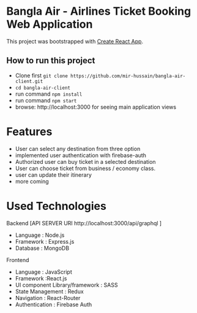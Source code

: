 # Bangla Air - Airlines Ticket Booking Web Application

This project was bootstrapped with [Create React App](https://github.com/facebook/create-react-app).

## How to run this project

- Clone first `git clone https://github.com/mir-hussain/bangla-air-client.git `
- `cd bangla-air-client`
- run command `npm install`
- run command `npm start`
- browse: http://localhost:3000 for seeing main application views

# Features

- User can select any destination from three option
- implemented user authentication with firebase-auth
- Authorized user can buy ticket in a selected destination
- User can choose ticket from business / economy class.
- user can update their itinerary
- more coming

# Used Technologies

Backend [API SERVER URI http://localhost:3000/api/graphql ]

- Language : Node.js
- Framework : Express.js
- Database : MongoDB

Frontend

- Language : JavaScript
- Framework :React.js
- UI component Library/framework : SASS
- State Management : Redux
- Navigation : React-Router
- Authentication : Firebase Auth
